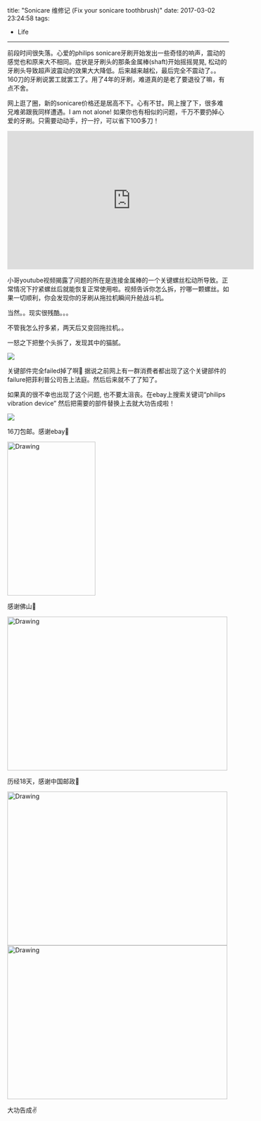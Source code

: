 title: "Sonicare 维修记 (Fix your sonicare toothbrush)"
date: 2017-03-02 23:24:58
tags:
- Life
---


前段时间很失落。心爱的philips sonicare牙刷开始发出一些奇怪的响声，震动的感觉也和原来大不相同。症状是牙刷头的那条金属棒(shaft)开始摇摇晃晃, 松动的牙刷头导致超声波震动的效果大大降低。后来越来越松，最后完全不震动了。。160刀的牙刷说罢工就罢工了。用了4年的牙刷，难道真的是老了要退役了嘛，有点不舍。

网上逛了圈，新的sonicare价格还是居高不下。心有不甘。网上搜了下，很多难兄难弟跟我同样遭遇。I am not alone! 如果你也有相似的问题，千万不要扔掉心爱的牙刷。只需要动动手，拧一拧，可以省下100多刀！

<iframe width="560" height="315" src="https://www.youtube.com/embed/_G1JJ6l7N0I" frameborder="0" allowfullscreen></iframe>

<!--more-->

小哥youtube视频揭露了问题的所在是连接金属棒的一个关键螺丝松动所导致。正常情况下拧紧螺丝后就能恢复正常使用啦。视频告诉你怎么拆，拧哪一颗螺丝。如果一切顺利，你会发现你的牙刷从拖拉机瞬间升舱战斗机。

当然。。现实很残酷。。。

不管我怎么拧多紧，两天后又变回拖拉机。。

一怒之下把整个头拆了，发现其中的猫腻。

![](http://7xihzu.com1.z0.glb.clouddn.com/20170302/2.JPG)

关键部件完全failed掉了啊🙈 据说之前网上有一群消费者都出现了这个关键部件的failure把菲利普公司告上法庭。然后后来就不了了知了。

如果真的很不幸也出现了这个问题, 也不要太沮丧。在ebay上搜索关键词“philips vibration device” 然后把需要的部件替换上去就大功告成啦！

![](http://7xihzu.com1.z0.glb.clouddn.com/20170302/2.1.png)

16刀包邮。感谢ebay🙏

<img src="http://7xihzu.com1.z0.glb.clouddn.com/20170302/2.2.PNG" alt="Drawing" style="height: 350px; width: 200px;"/>

感谢佛山🙈

<img src="http://7xihzu.com1.z0.glb.clouddn.com/20170302/3.JPG" alt="Drawing" style="height: 350px; width: 500px;"/>

历经18天，感谢中国邮政🙈

<img src="http://7xihzu.com1.z0.glb.clouddn.com/20170302/5.JPG" alt="Drawing" style="height: 350px; width: 500px;"/>

<img src="http://7xihzu.com1.z0.glb.clouddn.com/20170302/6.JPG" alt="Drawing" style="height: 350px; width: 500px;"/>

大功告成✌️

